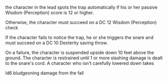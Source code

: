 the character in the lead spots the trap automatically if his or her passive Wisdom (Perception) score is 12 or higher.

Otherwise, the character must succeed on a 
DC 12 Wisdom (Perception) check

If the character fails to notice the trap, he or she triggers the snare and must succeed on a DC 10 Dexterity saving throw.

On a failure, the character is suspended upside down 10 feet above the ground. The character is restrained until 1 or more slashing damage is dealt to the snare's cord. A character who isn't carefully lowered down takes 

Id6 bludgeoning damage from the fall